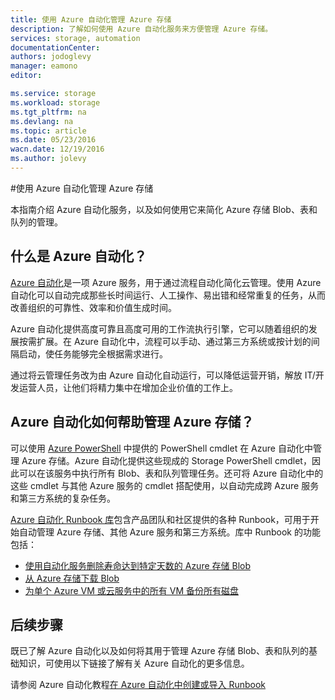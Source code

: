 ```yaml
---
title: 使用 Azure 自动化管理 Azure 存储
description: 了解如何使用 Azure 自动化服务来方便管理 Azure 存储。
services: storage, automation
documentationCenter: 
authors: jodoglevy
manager: eamono
editor: 

ms.service: storage
ms.workload: storage
ms.tgt_pltfrm: na
ms.devlang: na
ms.topic: article
ms.date: 05/23/2016
wacn.date: 12/19/2016
ms.author: jolevy
---
```


#使用 Azure 自动化管理 Azure 存储

本指南介绍 Azure 自动化服务，以及如何使用它来简化 Azure 存储 Blob、表和队列的管理。

## 什么是 Azure 自动化？

[Azure 自动化](https://www.azure.cn/home/features/automation/)是一项 Azure 服务，用于通过流程自动化简化云管理。使用 Azure 自动化可以自动完成那些长时间运行、人工操作、易出错和经常重复的任务，从而改善组织的可靠性、效率和价值生成时间。

Azure 自动化提供高度可靠且高度可用的工作流执行引擎，它可以随着组织的发展按需扩展。在 Azure 自动化中，流程可以手动、通过第三方系统或按计划的间隔启动，使任务能够完全根据需求进行。

通过将云管理任务改为由 Azure 自动化自动运行，可以降低运营开销，解放 IT/开发运营人员，让他们将精力集中在增加企业价值的工作上。

## Azure 自动化如何帮助管理 Azure 存储？

可以使用 [Azure PowerShell](https://msdn.microsoft.com/zh-cn/library/azure/jj156055.aspx) 中提供的 PowerShell cmdlet 在 Azure 自动化中管理 Azure 存储。Azure 自动化提供这些现成的 Storage PowerShell cmdlet，因此可以在该服务中执行所有 Blob、表和队列管理任务。还可将 Azure 自动化中的这些 cmdlet 与其他 Azure 服务的 cmdlet 搭配使用，以自动完成跨 Azure 服务和第三方系统的复杂任务。

[Azure 自动化 Runbook 库](https://azure.microsoft.com/blog/2014/10/07/introducing-the-azure-automation-runbook-gallery/)包含产品团队和社区提供的各种 Runbook，可用于开始自动管理 Azure 存储、其他 Azure 服务和第三方系统。库中 Runbook 的功能包括：

 * [使用自动化服务删除寿命达到特定天数的 Azure 存储 Blob](https://gallery.technet.microsoft.com/scriptcenter/Remove-Storage-Blobs-that-aae4b761)
 * [从 Azure 存储下载 Blob](https://gallery.technet.microsoft.com/scriptcenter/a-Blob-from-Azure-Storage-6bc13745)
 * [为单个 Azure VM 或云服务中的所有 VM 备份所有磁盘](https://gallery.technet.microsoft.com/scriptcenter/Backup-all-disks-for-a-ede940d5)

## 后续步骤

既已了解 Azure 自动化以及如何将其用于管理 Azure 存储 Blob、表和队列的基础知识，可使用以下链接了解有关 Azure 自动化的更多信息。

请参阅 Azure 自动化教程[在 Azure 自动化中创建或导入 Runbook](../automation/automation-creating-importing-runbook.md)
 
<!---HONumber=Mooncake_Quality_Review_1202_2016-->